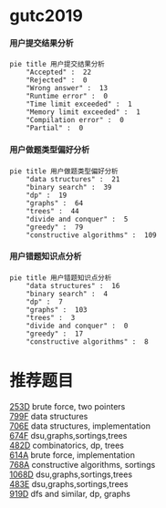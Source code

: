 # gutc2019

<!-- tabs:start -->



#### **用户提交结果分析**

```mermaid
pie title 用户提交结果分析
    "Accepted" :  22
    "Rejected" :  0
    "Wrong answer" :  13
    "Runtime error" :  0
    "Time limit exceeded" :  1
    "Memory limit exceeded" :  1
    "Compilation error" :  0
    "Partial" :  0
```

#### **用户做题类型偏好分析**

```mermaid
pie title 用户做题类型偏好分析
    "data structures" :  21
    "binary search" :  39
    "dp" :  19
    "graphs" :  64
    "trees" :  44
    "divide and conquer" :  5
    "greedy" :  79
    "constructive algorithms" :  109
```
#### **用户错题知识点分析**

```mermaid
pie title 用户错题知识点分析
    "data structures" :  16
    "binary search" :  4
    "dp" :  7
    "graphs" :  103
    "trees" :  3
    "divide and conquer" :  0
    "greedy" :  17
    "constructive algorithms" :  8
```



<!-- tabs:end -->
# 推荐题目
[253D](https://codeforces.com/contest/253/problem/D)		brute force,
                        two pointers		  
[799F](https://codeforces.com/contest/799/problem/F)		data structures		  
[706E](https://codeforces.com/contest/706/problem/E)		data structures,
                        implementation		  
[674F](https://codeforces.com/contest/674/problem/F)		dsu,graphs,sortings,trees		  
[482D](https://codeforces.com/contest/482/problem/D)		combinatorics,
                        dp,
                        trees		  
[614A](https://codeforces.com/contest/614/problem/A)		brute force,
                        implementation		  
[768A](https://codeforces.com/contest/768/problem/A)		constructive algorithms,
                        sortings		  
[1068D](https://codeforces.com/contest/1068/problem/D)		dsu,graphs,sortings,trees		  
[483E](https://codeforces.com/contest/483/problem/E)		dsu,graphs,sortings,trees		  
[919D](https://codeforces.com/contest/919/problem/D)		dfs and similar,
                        dp,
                        graphs		  
